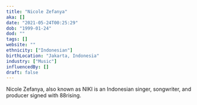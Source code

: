 ```yaml
---
title: "Nicole Zefanya"
aka: []
date: "2021-05-24T00:25:29"
dob: "1999-01-24"
dod: ""
tags: []
website: ""
ethnicity: ["Indonesian"]
birthLocation: "Jakarta, Indonesia"
industry: ["Music"]
influencedBy: []
draft: false
---
```


Nicole Zefanya, also known as NIKI is an Indonesian singer, songwriter, and producer signed with 88rising.
